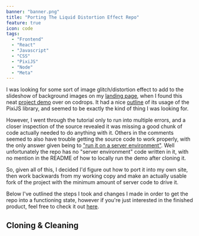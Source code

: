 ```yaml
---
banner: "banner.png"
title: "Porting The Liquid Distortion Effect Repo"
feature: true
icon: code
tags:
  - "Frontend"
  - "React"
  - "Javascript"
  - "CSS"
  - "PixiJS"
  - "Node"
  - "Meta"
---
```


I was looking for some sort of image glitch/distortion effect to add to the slideshow of background images on my [landing page](http://carsonkk.com), when I found this neat [project demo](https://tympanus.net/Development/LiquidDistortion/) over on codrops. It had a nice [outline](https://tympanus.net/codrops/2017/10/10/liquid-distortion-effects) of its usage of the PixiJS library, and seemed to be exactly the kind of thing I was looking for.

However, I went through the tutorial only to run into multiple errors, and a closer inspection of the source revealed it was missing a good chunk of code actually needed to do anything with it. Others in the comments seemed to also have trouble getting the source code to work properly, with the only answer given being to ["run it on a server environment"](https://tympanus.net/codrops/2017/10/10/liquid-distortion-effects/comment-page-1/#comment-474865). Well unfortunately the repo has no "server environment" code written in it, with no mention in the README of how to locally run the demo after cloning it.

So, given all of this, I decided I'd figure out how to port it into my own site, then work backwards from my working copy and make an actually usable fork of the project with the minimum amount of server code to drive it.

Below I've outlined the steps I took and changes I made in order to get the repo into a functioning state, however if you're just interested in the finished product, feel free to check it out [here]().

## Cloning & Cleaning

